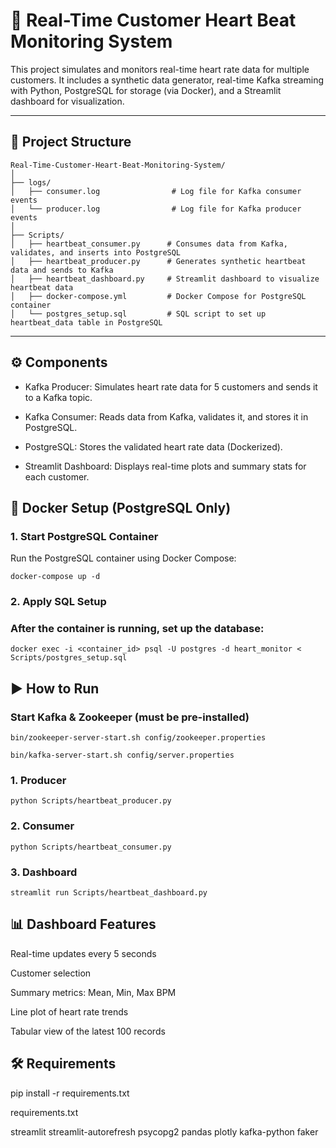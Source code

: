 
# 💓 Real-Time Customer Heart Beat Monitoring System

This project simulates and monitors real-time heart rate data for multiple customers. It includes a synthetic data generator, real-time Kafka streaming with Python, PostgreSQL for storage (via Docker), and a Streamlit dashboard for visualization.

---

## 📁 Project Structure

```
Real-Time-Customer-Heart-Beat-Monitoring-System/
│
├── logs/
│   ├── consumer.log                # Log file for Kafka consumer events
│   └── producer.log                # Log file for Kafka producer events
│
├── Scripts/
│   ├── heartbeat_consumer.py      # Consumes data from Kafka, validates, and inserts into PostgreSQL
│   ├── heartbeat_producer.py      # Generates synthetic heartbeat data and sends to Kafka
│   ├── heartbeat_dashboard.py     # Streamlit dashboard to visualize heartbeat data
│   ├── docker-compose.yml         # Docker Compose for PostgreSQL container
│   └── postgres_setup.sql         # SQL script to set up heartbeat_data table in PostgreSQL
```

---

## ⚙️ Components

* Kafka Producer: Simulates heart rate data for 5 customers and sends it to a Kafka topic.

* Kafka Consumer: Reads data from Kafka, validates it, and stores it in PostgreSQL.

* PostgreSQL: Stores the validated heart rate data (Dockerized).

* Streamlit Dashboard: Displays real-time plots and summary stats for each customer.

## 🐳 Docker Setup (PostgreSQL Only)

### 1. Start PostgreSQL Container

Run the PostgreSQL container using Docker Compose:

``docker-compose up -d
``

### 2. Apply SQL Setup

### After the container is running, set up the database:

``docker exec -i <container_id> psql -U postgres -d heart_monitor < Scripts/postgres_setup.sql
``

## ▶️ How to Run

### Start Kafka & Zookeeper (must be pre-installed)

``bin/zookeeper-server-start.sh config/zookeeper.properties
``

``bin/kafka-server-start.sh config/server.properties
``
### 1. Producer

``python Scripts/heartbeat_producer.py
``

### 2. Consumer

``python Scripts/heartbeat_consumer.py
``

### 3. Dashboard

``streamlit run Scripts/heartbeat_dashboard.py
``

## 📊 Dashboard Features

Real-time updates every 5 seconds

Customer selection

Summary metrics: Mean, Min, Max BPM

Line plot of heart rate trends

Tabular view of the latest 100 records

## 🛠️ Requirements

pip install -r requirements.txt

requirements.txt

streamlit
streamlit-autorefresh
psycopg2
pandas
plotly
kafka-python
faker


